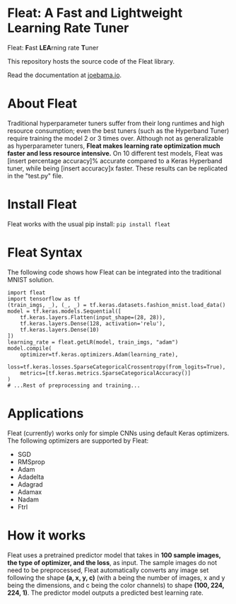 # Fleat: A Fast and Lightweight Learning Rate Tuner
Fleat: **F**ast **LEA**rning rate **T**uner

This repository hosts the source code of the Fleat library.

Read the documentation at [joebama.io](https://joebamabinladen.com).

# About Fleat
Traditional hyperparameter tuners suffer from their long runtimes and high resource consumption; even the best tuners (such as the Hyperband Tuner) require training the model 2 or 3 times over. Although not as generalizable as hyperparameter tuners, **Fleat makes learning rate optimization much faster and less resource intensive.** On 10 different test models, Fleat was [insert percentage accuracy]% accurate compared to a Keras Hyperband tuner, while being [insert accuracy]x faster. These results can be replicated in the "test.py" file.

# Install Fleat
Fleat works with the usual pip install:
```pip install fleat```

# Fleat Syntax
The following code shows how Fleat can be integrated into the traditional MNIST solution.
```
import fleat
import tensorflow as tf
(train_imgs, _), (_, _) = tf.keras.datasets.fashion_mnist.load_data()
model = tf.keras.models.Sequential([
    tf.keras.layers.Flatten(input_shape=(28, 28)),
    tf.keras.layers.Dense(128, activation='relu'),
    tf.keras.layers.Dense(10)
])
learning_rate = fleat.getLR(model, train_imgs, "adam")
model.compile(
    optimizer=tf.keras.optimizers.Adam(learning_rate),
    loss=tf.keras.losses.SparseCategoricalCrossentropy(from_logits=True),
    metrics=[tf.keras.metrics.SparseCategoricalAccuracy()]
)
# ...Rest of preprocessing and training...
```

# Applications
Fleat (currently) works only for simple CNNs using default Keras optimizers. The following optimizers are supported by Fleat:
- SGD
- RMSprop
- Adam
- Adadelta
- Adagrad
- Adamax
- Nadam
- Ftrl

# How it works
Fleat uses a pretrained predictor model that takes in **100 sample images, the type of optimizer, and the loss**, as input. The sample images do not need to be preprocessed, Fleat automatically converts any image set following the shape **(a, x, y, c)** (with a being the number of images, x and y being the dimensions, and c being the color channels) to shape **(100, 224, 224, 1)**. The predictor model outputs a predicted best learning rate.
